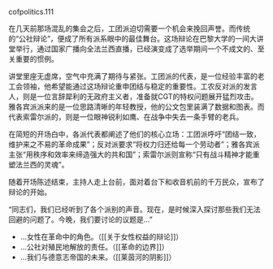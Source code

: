 cofpolitics.111

在几天前那场混乱的集会之后，工团派迫切需要一个机会来挽回声誉。而传统的“公社辩论”，便成了所有派系眼中的最佳舞台。这场辩论在巴黎大学的一间大讲堂举行，通过国家广播向全法兰西直播，已经演变成了选举期间一个不成文的、至关重要的惯例。

讲堂里座无虚席，空气中充满了期待与紧张。工团派的代表，是一位经验丰富的老工会领袖，他希望能通过这场辩论重申团结与稳定的重要性。工农反对派的发言人，则是一位言辞犀利的无政府主义者，准备就CGT的特权问题展开猛烈攻击。雅各宾派派来的是一位思路清晰的年轻教授，他的公文包里装满了数据和图表。而代表索雷尔派的，则是一位眼神锐利如鹰、在战争中失去一条手臂的老兵。

在简短的开场白中，各派代表都阐述了他们的核心立场：工团派呼吁“团结一致，维护来之不易的革命成果”；反对派要求“将权力归还给每一个劳动者”；雅各宾派主张“用秩序和效率来缔造强大的共和国”；索雷尔派则宣称“只有战斗精神才能重塑法兰西的灵魂”。

随着开场陈述结束，主持人走上台前，面对着台下和收音机前的千万民众，宣布了辩论的开始。

“同志们，我们已经听到了各个派别的声音。现在，是时候深入探讨那些我们无法回避的问题了。今晚，我们要讨论的议题是...”

* ...女性在革命中的角色。（[[关于女性权益的辩论]]）
* ...公社对殖民地解放的责任。（[[革命的边界]]）
* ...我们与德意志帝国的未来。（[[莱茵河的阴影]]）